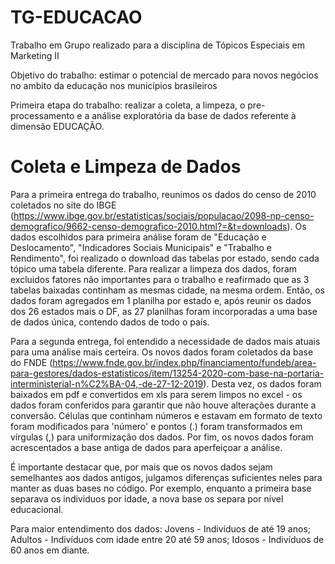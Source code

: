 # TG-EDUCACAO
Trabalho em Grupo realizado para a disciplina de Tópicos Especiais em Marketing II 

Objetivo do trabalho: estimar o potencial de mercado para novos negócios no ambito da educação nos municípios brasileiros

Primeira etapa do trabalho: realizar a coleta, a limpeza, o pre-processamento e a análise exploratória da base de dados referente à dimensão EDUCAÇÃO. 

# Coleta e Limpeza de Dados

Para a primeira entrega do trabalho, reunimos os dados do censo de 2010 coletados no site do IBGE (https://www.ibge.gov.br/estatisticas/sociais/populacao/2098-np-censo-demografico/9662-censo-demografico-2010.html?=&t=downloads). Os dados escolhidos para primeira análise foram de "Educação e Deslocamento", "Indicadores Sociais Municipais" e "Trabalho e Rendimento", foi realizado o download das tabelas por estado, sendo cada tópico uma tabela diferente. Para realizar a limpeza dos dados, foram excluidos fatores não importantes para o trabalho e reafirmado que as 3 tabelas baixadas continham as mesmas cidade, na mesma ordem. Então, os dados foram agregados em 1 planilha por estado e, após reunir os dados dos 26 estados mais o DF, as 27 planilhas foram incorporadas a uma base de dados única, contendo dados de todo o país. 

Para a segunda entrega, foi entendido a necessidade de dados mais atuais para uma análise mais certeira. Os novos dados foram coletados da base do FNDE (https://www.fnde.gov.br/index.php/financiamento/fundeb/area-para-gestores/dados-estatisticos/item/13254-2020-com-base-na-portaria-interministerial-n%C2%BA-04,-de-27-12-2019). Desta vez, os dados foram baixados em pdf e convertidos em xls para serem limpos no excel - os dados foram conferidos para garantir que não houve alterações durante a conversão. Células que continham números e estavam em formato de texto foram modificados para 'número' e pontos (.) foram transformados em vírgulas (,) para uniformização dos dados. Por fim, os novos dados foram acrescentados a base antiga de dados para aperfeiçoar a análise.

É importante destacar que, por mais que os novos dados sejam semelhantes aos dados antigos, julgamos diferenças suficientes neles para manter as duas bases no código. Por exemplo, enquanto a primeira base separava os individuos por idade, a nova base os separa por nível educacional.

Para maior entendimento dos dados:
Jovens - Indivíduos de até 19 anos;
Adultos - Indivíduos com idade entre 20 até 59 anos;
Idosos - Indivíduos de 60 anos em diante.
